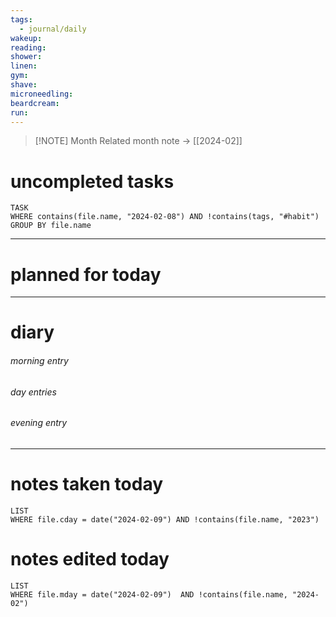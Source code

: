 ```yaml
---
tags:
  - journal/daily
wakeup: 
reading: 
shower: 
linen: 
gym: 
shave: 
microneedling: 
beardcream: 
run:
---
```


>[!NOTE] Month
>Related month note → [[2024-02]]

# uncompleted tasks
```dataview
TASK
WHERE contains(file.name, "2024-02-08") AND !contains(tags, "#habit")
GROUP BY file.name
```
- - - 

# planned for today


- - - 
# diary
###### morning entry

###### day entries

###### evening entry


- - -

# notes taken today
```dataview
LIST
WHERE file.cday = date("2024-02-09") AND !contains(file.name, "2023")
```

# notes edited today
```dataview
LIST
WHERE file.mday = date("2024-02-09")  AND !contains(file.name, "2024-02")
```